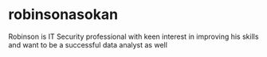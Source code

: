 # robinsonasokan
Robinson is IT Security professional with keen interest in improving his skills and want to be a successful data analyst as well 
